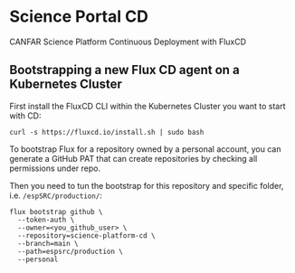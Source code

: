 # Science Portal CD
CANFAR Science Platform Continuous Deployment with FluxCD

## Bootstrapping a new Flux CD agent on a Kubernetes Cluster

First install the FluxCD CLI within the Kubernetes Cluster you want to start with CD: 

```
curl -s https://fluxcd.io/install.sh | sudo bash
```

To bootstrap Flux for a repository owned by a personal account, you can generate a GitHub PAT that can create repositories by checking all permissions under repo.

Then you need to tun the bootstrap for this repository and specific folder, i.e. `/espSRC/production/`:

```
flux bootstrap github \
  --token-auth \
  --owner=<you_github_user> \
  --repository=science-platform-cd \
  --branch=main \
  --path=espsrc/production \
  --personal
```




